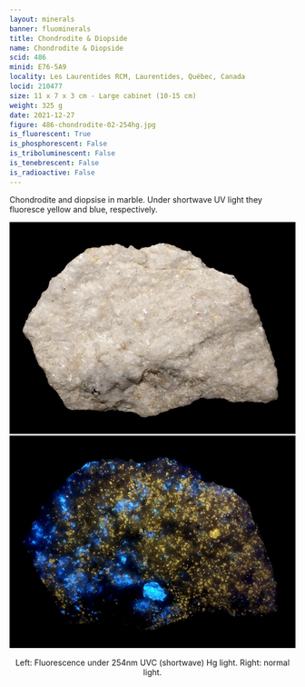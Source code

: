 ```yaml
---
layout: minerals
banner: fluominerals
title: Chondrodite & Diopside
name: Chondrodite & Diopside
scid: 486
minid: E76-5A9
locality: Les Laurentides RCM, Laurentides, Québec, Canada
locid: 210477
size: 11 x 7 x 3 cm - Large cabinet (10-15 cm)
weight: 325 g
date: 2021-12-27
figure: 486-chondrodite-02-254hg.jpg
is_fluorescent: True
is_phosphorescent: False
is_triboluminescent: False
is_tenebrescent: False
is_radioactive: False
---
```

Chondrodite and diopsise in marble. Under shortwave UV light they fluoresce yellow and blue, respectively.

<figure style='text-align:center; margin:0 auto; width:100%;'>
 <div class='image-slider'>
  <img src='/img/minerals/486-chondrodite-01-visible.jpg'>
  <div class='image-slider-image'>
   <img src='/img/minerals/486-chondrodite-02-254hg.jpg'>
   <div class='image-slider-dot'></div>
  </div>
 </div>
 <figcaption style='padding:1em 0 2em'>Left: Fluorescence under 254nm UVC (shortwave) Hg light. Right: normal light.</figcaption>
</figure>

